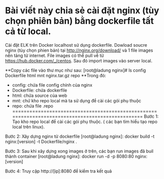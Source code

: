 # Bài viết này chia sẻ cài đặt nginx (tùy chọn phiên bản) bằng dockerfile tất cả từ local.

Cài đặt ELK trên Docker localhost sử dụng dockerfile.
Dowload soucre nginx (tùy chọn phien bản) tại http://nginx.org/download/ và 1 file images nền tảng từ internet. File images có thể pull về từ https://hub.docker.com/_/centos. Sau đó import images vào server local.

**Copy các file vào thư mục như sau:
[root@ladung nginx]# ls
config  Dockerfile  html  mnt  nginx.tar.gz  repo
**Trong đó:
  - config: chứa file config chính của nginx
  - Dockerfile: chứa dockerfile
  - html: chứa source của web
  - mnt: chứ kho repo local mà ta sử dụng để cài các gói phụ thuộc
  - repo: chứa file .repo
  =================================================================================================
  Bước 1: Tạo kho repo local để cài các gói phụ thuộc. ( các bạn tìm hiểu tạo repo local trên linux).
  
  Bước 2: Xây dựng nginx từ dockerfile
  [root@ladung nginx]: docker build -t nginx:[version] -t Dockerfile/nginx .
  
  Bước 3: Sau khi xây dựng xong images ở trên, các bạn run images đã buil thành container
  [root@ladung nginx]: docker run -d -p 8080:80 nginx:[version]
  
  Bước 4: Truy cập http://[ip]:8080 để kiểm tra kết quả
